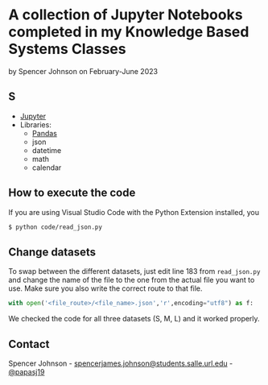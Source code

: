 # A collection of Jupyter Notebooks completed in my Knowledge Based Systems Classes

by Spencer Johnson
on February-June 2023

## S

* [Jupyter](https://jupyter.org)
* Libraries:
	* [Pandas](https://pandas.pydata.org) 
	* json
	* datetime
	* math
	* calendar

## How to execute the code

If you are using Visual Studio Code with the Python Extension installed, you 

```bash
$ python code/read_json.py
```

## Change datasets

To swap between the different datasets, just edit line 183 from `read_json.py` and change the name of the file to the one from the actual file you want to use. Make sure you also write the correct route to that file.
```python
with open('<file_route>/<file_name>.json','r',encoding="utf8") as f:
```

We checked the code for all three datasets (S, M, L) and it worked properly.

## Contact

Spencer Johnson - spencerjames.johnson@students.salle.url.edu - [@papasj19](https://www.instagram.com/papasj19/)
